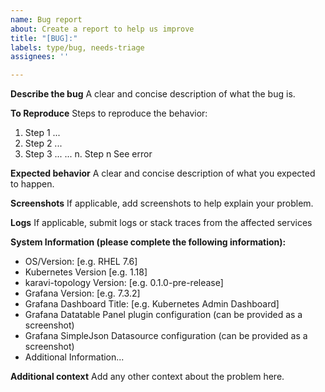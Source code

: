 ```yaml
---
name: Bug report
about: Create a report to help us improve
title: "[BUG]:"
labels: type/bug, needs-triage
assignees: ''

---
```

**Describe the bug**
A clear and concise description of what the bug is.

**To Reproduce**
Steps to reproduce the behavior:
1. Step 1 ...
2. Step 2 ...
3. Step 3 ...
...
n. Step n See error

**Expected behavior**
A clear and concise description of what you expected to happen.

**Screenshots**
If applicable, add screenshots to help explain your problem.

**Logs**
If applicable, submit logs or stack traces from the affected services

**System Information (please complete the following information):**
 - OS/Version: [e.g. RHEL 7.6]
 - Kubernetes Version [e.g. 1.18]
 - karavi-topology Version: [e.g. 0.1.0-pre-release]
 - Grafana Version: [e.g. 7.3.2]
 - Grafana Dashboard Title: [e.g. Kubernetes Admin Dashboard]
 - Grafana Datatable Panel plugin configuration (can be provided as a screenshot)
 - Grafana SimpleJson Datasource configuration (can be provided as a screenshot)
 - Additional Information...

**Additional context**
Add any other context about the problem here.
